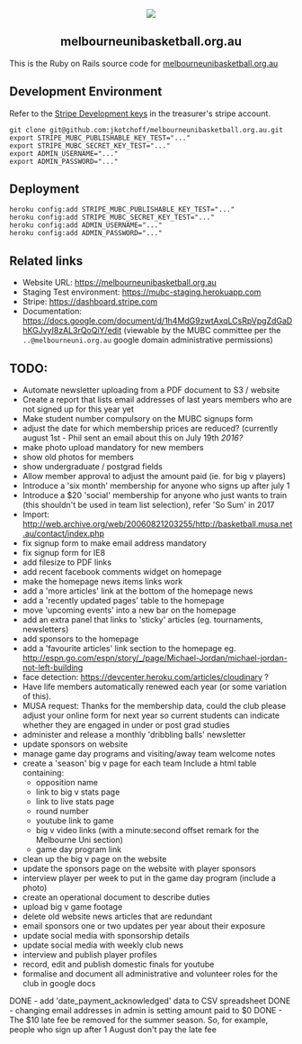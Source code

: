 <p align="center">
  <img src="doc/mubc_logo.png"><br/>
  <h2 align="center">melbourneunibasketball.org.au</h2>
</p>

This is the Ruby on Rails source code for [melbourneunibasketball.org.au](https://melbourneunibasketball.org.au)

## Development Environment

Refer to the [Stripe Development keys](https://dashboard.stripe.com/test/apikeys) in the treasurer's stripe account.

```
git clone git@github.com:jkotchoff/melbourneunibasketball.org.au.git
export STRIPE_MUBC_PUBLISHABLE_KEY_TEST="..."
export STRIPE_MUBC_SECRET_KEY_TEST="..."
export ADMIN_USERNAME="..."
export ADMIN_PASSWORD="..."
```

## Deployment

```
heroku config:add STRIPE_MUBC_PUBLISHABLE_KEY_TEST="..."
heroku config:add STRIPE_MUBC_SECRET_KEY_TEST="..."
heroku config:add ADMIN_USERNAME="..."
heroku config:add ADMIN_PASSWORD="..."
```


## Related links

- Website URL: https://melbourneunibasketball.org.au
- Staging Test environment: https://mubc-staging.herokuapp.com
- Stripe: https://dashboard.stripe.com
- Documentation: https://docs.google.com/document/d/1h4MdG9zwtAxqLCsRpVpgZdGaDhKGJvyI8zAL3rQoQiY/edit (viewable by the MUBC committee per the `..@melbourneuni.org.au` google domain administrative permissions)

## TODO:
- Automate newsletter uploading from a PDF document to S3 / website
- Create a report that lists email addresses of last years members who are not signed up for this year yet
- Make student number compulsory on the MUBC signups form
- adjust the date for which membership prices are reduced? (currently august 1st - Phil sent an email about this on July 19th *2016?*
- make photo upload mandatory for new members
- show old photos for members
- show undergraduate / postgrad fields
- Allow member approval to adjust the amount paid (ie. for big v players)
- Introduce a 'six month' membership for anyone who signs up after july 1
- Introduce a $20 'social' membership for anyone who just wants to train (this shouldn't be used in team list selection), refer 'So Sum' in 2017
- Import: http://web.archive.org/web/20060821203255/http://basketball.musa.net.au/contact/index.php
- fix signup form to make email address mandatory
- fix signup form for IE8
- add filesize to PDF links
- add recent facebook comments widget on homepage
- make the homepage news items links work
- add a 'more articles' link at the bottom of the homepage news
- add a 'recently updated pages' table to the homepage
- move 'upcoming events' into a new bar on the homepage
- add an extra panel that links to 'sticky' articles (eg. tournaments, newsletters)
- add sponsors to the homepage
- add a 'favourite articles' link section to the homepage eg. http://espn.go.com/espn/story/_/page/Michael-Jordan/michael-jordan-not-left-building
- face detection: https://devcenter.heroku.com/articles/cloudinary ?
- Have life members automatically renewed each year (or some variation of this).
- MUSA request: Thanks for the membership data, could the club please adjust your online form for next year so current students can indicate whether they are engaged in under or post grad studies
- administer and release a monthly 'dribbling balls' newsletter
- update sponsors on website
- manage game day programs and visiting/away team welcome notes
- create a 'season' big v page for each team
  Include a html table containing:
  - opposition name
  - link to big v stats page
  - link to live stats page
  - round number
  - youtube link to game
  - big v video links (with a minute:second offset remark for the Melbourne Uni section)
  - game day program link
- clean up the big v page on the website
- update the sponsors page on the website with player sponsors
- interview player per week to put in the game day program (include a photo)
- create an operational document to describe duties
- upload big v game footage
- delete old website news articles that are redundant
- email sponsors one or two updates per year about their exposure
- update social media with sponsorship details
- update social media with weekly club news
- interview and publish player profiles
- record, edit and publish domestic finals for youtube
- formalise and document all administrative and volunteer roles for the club in google docs

DONE - add 'date_payment_acknowledged' data to CSV spreadsheet
DONE - changing email addresses in admin is setting amount paid to $0
DONE - The $10 late fee be removed for the summer season. So, for example, people who sign up after 1 August don't pay the late fee
